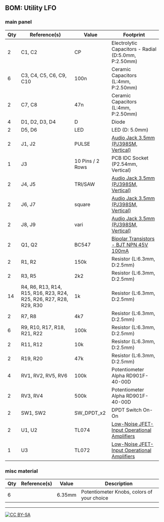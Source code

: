 ## BOM: Utility LFO

### main panel

|Qty|Reference(s)                                                      |Value           |Footprint                                                                                                  |
|---|------------------------------------------------------------------|----------------|-----------------------------------------------------------------------------------------------------------|
|2  |C1, C2                                                            |CP              |Electrolytic Capacitors - Radial (D:5.0mm, P:2.50mm)                                                       |
|6  |C3, C4, C5, C6, C9, C10                                           |100n            |Ceramic Capacitors (L:4mm, P:2.50mm)                                                                       |
|2  |C7, C8                                                            |47n             |Ceramic Capacitors (L:4mm, P:2.50mm)                                                                       |
|4  |D1, D2, D3, D4                                                    |D               |Diode                                                                                                      |
|2  |D5, D6                                                            |LED             |LED (D: 5.0mm)                                                                                             |
|2  |J1, J2                                                            |PULSE           |[Audio Jack 3.5mm (PJ398SM, Vertical)](https://www.thonk.co.uk/shop/3-5mm-jacks/)                          |
|1  |J3                                                                |10 Pins / 2 Rows|PCB IDC Socket (P2.54mm, Vertical)                                                                         |
|2  |J4, J5                                                            |TRI/SAW         |[Audio Jack 3.5mm (PJ398SM, Vertical)](https://www.thonk.co.uk/shop/3-5mm-jacks/)                          |
|2  |J6, J7                                                            |square          |[Audio Jack 3.5mm (PJ398SM, Vertical)](https://www.thonk.co.uk/shop/3-5mm-jacks/)                          |
|2  |J8, J9                                                            |vari            |[Audio Jack 3.5mm (PJ398SM, Vertical)](https://www.thonk.co.uk/shop/3-5mm-jacks/)                          |
|2  |Q1, Q2                                                            |BC547           |[Bipolar Transistors - BJT NPN 45V 100mA](https://www.mouser.ch/datasheet/2/308/BC547-1118654.pdf)         |
|2  |R1, R2                                                            |150k            |Resistor (L:6.3mm, D:2.5mm)                                                                                |
|2  |R3, R5                                                            |2k2             |Resistor (L:6.3mm, D:2.5mm)                                                                                |
|14 |R4, R6, R13, R14, R15, R16, R23, R24, R25, R26, R27, R28, R29, R30|1k              |Resistor (L:6.3mm, D:2.5mm)                                                                                |
|2  |R7, R8                                                            |4k7             |Resistor (L:6.3mm, D:2.5mm)                                                                                |
|6  |R9, R10, R17, R18, R21, R22                                       |100k            |Resistor (L:6.3mm, D:2.5mm)                                                                                |
|2  |R11, R12                                                          |10k             |Resistor (L:6.3mm, D:2.5mm)                                                                                |
|2  |R19, R20                                                          |47k             |Resistor (L:6.3mm, D:2.5mm)                                                                                |
|4  |RV1, RV2, RV5, RV6                                                |100k            |Potentiometer Alpha RD901F-40-00D                                                                          |
|2  |RV3, RV4                                                          |500k            |Potentiometer Alpha RD901F-40-00D                                                                          |
|2  |SW1, SW2                                                          |SW_DPDT_x2      |DPDT Switch On-On                                                                                          |
|2  |U1, U2                                                            |TL074           |[Low-Noise JFET-Input Operational Amplifiers](https://spielhuus.github.io/elektrophon/datasheet/TL07xx.pdf)|
|1  |U3                                                                |TL072           |[Low-Noise JFET-Input Operational Amplifiers](https://spielhuus.github.io/elektrophon/datasheet/TL07xx.pdf)|


### misc material

| Qty | Reference(s)             | Value              | Description | 
|-----|--------------------------|--------------------|-------------|
| 6   |                        | 6.35mm              | Potentiometer Knobs, colors of your choice   |

---
[![CC BY-SA](https://licensebuttons.net/l/by-sa/3.0/88x31.png)](https://creativecommons.org/licenses/by-sa/4.0/)

